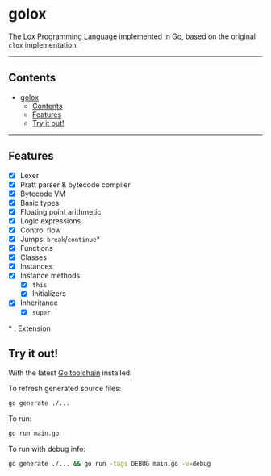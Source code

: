 # golox

[The Lox Programming Language](https://www.craftinginterpreters.com/the-lox-language.html) implemented in Go, based on the original `clox` implementation.

---

## Contents

- [golox](#golox)
  - [Contents](#contents)
  - [Features](#features)
  - [Try it out!](#try-it-out)

---

## Features

- [x] Lexer
- [x] Pratt parser & bytecode compiler
- [x] Bytecode VM
- [x] Basic types
- [x] Floating point arithmetic
- [x] Logic expressions
- [x] Control flow
- [x] Jumps: `break`/`continue`\*
- [x] Functions
- [x] Classes
- [x] Instances
- [x] Instance methods
  - [x] `this`
  - [x] Initializers
- [x] Inheritance
  - [x] `super`

\* : Extension

## Try it out!

With the latest [Go toolchain](https://go.dev/dl) installed:

To refresh generated source files:

```sh
go generate ./...
```

To run:

```sh
go run main.go
```

To run with debug info:

```sh
go generate ./... && go run -tags DEBUG main.go -v=debug
```
